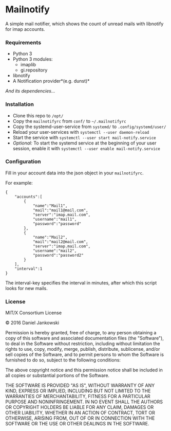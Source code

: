 # Mailnotify

A simple mail notifier, which shows the count of unread
mails with libnotify for imap accounts.


### Requirements

- Python 3
- Python 3 modules:
    - imaplib
    - gi.repository
- libnotify
- A Notification provider*(e.g. dunst)*

*And its dependencies...*


### Installation

- Clone this repo to `/opt/`
- Copy the `mailnotifyrc` from `conf/` to `~/.mailnotifyrc`
- Copy the systemd-user-service from `systemd/` to `.config/systemd/user/`
- Reload your user-services with `systemctl --user daemon-reload`
- Start the service with `systemctl --user start mail-notify.service`
- *Optional:* To start the systemd service at the beginning of your user session, enable it
    with `systemctl --user enable mail-notify.service`


### Configuration

Fill in your account data into the json object in your `mailnotifyrc`.

For example:

```
{
    "accounts":[
        {
            "name":"Mail1",
            "mail":"mail1@mail.com",
            "server":"imap.mail.com",
            "username":"mail1",
            "password":"password"
        },
        {
            "name":"Mail2",
            "mail":"mail2@mail.com",
            "server":"imap.mail.com",
            "username":"mail2",
            "password":"password2"
        }
    ],
    "interval":1
}
```

The interval-key specifies the interval in minutes, after which this script looks for new mails.


### License

MIT/X Consortium License

© 2016 Daniel Jankowski

Permission is hereby granted, free of charge, to any person obtaining a copy of this software and associated documentation files (the "Software"), to deal in the Software without restriction, including without limitation the rights to use, copy, modify, merge, publish, distribute, sublicense, and/or sell copies of the Software, and to permit persons to whom the Software is furnished to do so, subject to the following conditions:

The above copyright notice and this permission notice shall be included in all copies or substantial portions of the Software.

THE SOFTWARE IS PROVIDED "AS IS", WITHOUT WARRANTY OF ANY KIND, EXPRESS OR IMPLIED, INCLUDING BUT NOT LIMITED TO THE WARRANTIES OF MERCHANTABILITY, FITNESS FOR A PARTICULAR PURPOSE AND NONINFRINGEMENT. IN NO EVENT SHALL THE AUTHORS OR COPYRIGHT HOLDERS BE LIABLE FOR ANY CLAIM, DAMAGES OR OTHER LIABILITY, WHETHER IN AN ACTION OF CONTRACT, TORT OR OTHERWISE, ARISING FROM, OUT OF OR IN CONNECTION WITH THE SOFTWARE OR THE USE OR OTHER DEALINGS IN THE SOFTWARE.
